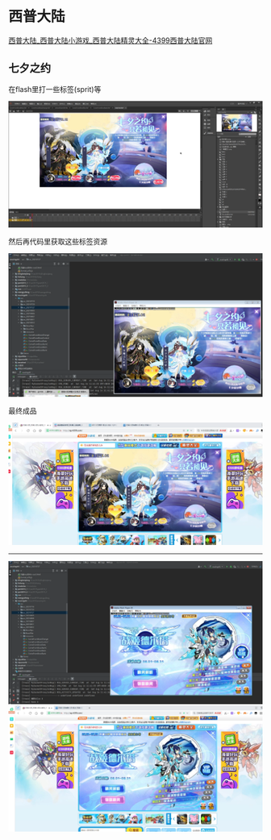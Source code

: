 # 西普大陆

[西普大陆_西普大陆小游戏_西普大陆精灵大全-4399西普大陆官网](https://xp.4399.com/)

## 七夕之约

在flash里打一些标签(sprit)等

![image-20230507064012098](/image-20230507064012098.png)

然后再代码里获取这些标签资源

![image-20230507064210127](/image-20230507064210127.png)

最终成品

![image-20230507064256726](/image-20230507064256726.png)


---
![image-20230507064136185](/image-20230507064136185.png)![image-20230507064221983](/image-20230507064221983.png)　

